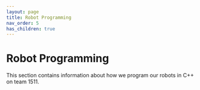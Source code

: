 ```yaml
---
layout: page
title: Robot Programming
nav_order: 5
has_children: true
---
```


# Robot Programming

This section contains information about how we program our robots in C++ on team 1511.